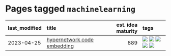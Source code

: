 # Pages tagged `machinelearning`

|last_modified|title|est. idea maturity|tags
|:---|:---|---:|:---|
|2023-04-25|[hypernetwork code embedding](../hypernetwork_embedding_for_code.md)|889|[![](https://img.shields.io/badge/tag-embeddings-e127da)](../tags/embeddings.md) [![](https://img.shields.io/badge/tag-llm-fe76cf)](../tags/llm.md) [![](https://img.shields.io/badge/tag-machinelearning-c9145c)](../tags/machinelearning.md) [![](https://img.shields.io/badge/tag-models-606780)](../tags/models.md) [![](https://img.shields.io/badge/tag-nlp-587798)](../tags/nlp.md)|
